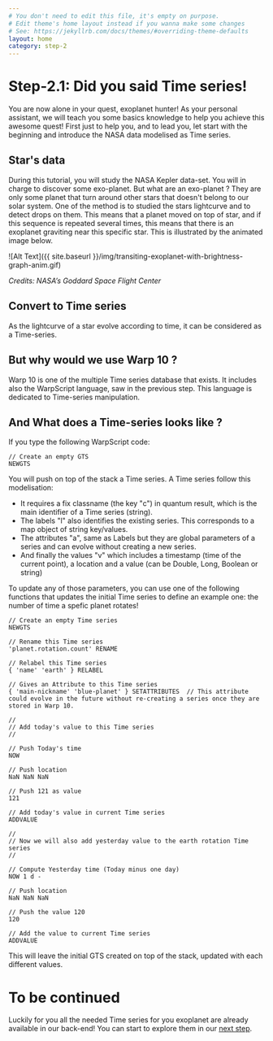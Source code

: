 ```yaml
---
# You don't need to edit this file, it's empty on purpose.
# Edit theme's home layout instead if you wanna make some changes
# See: https://jekyllrb.com/docs/themes/#overriding-theme-defaults
layout: home
category: step-2
---
```


# Step-2.1: Did you said Time series! 

You are now alone in your quest, exoplanet hunter! As your personal assistant, we will teach you some basics knowledge to help you achieve this awesome quest!
First just to help you, and to lead you, let start with the beginning and introduce the NASA data modelised as Time series.

## Star's data

During this tutorial, you will study the NASA Kepler data-set. You will in charge to discover some exo-planet. But what are an exo-planet ? They are only some planet that turn around other stars that doesn't belong to our solar system. One of the method is to studied the stars lightcurve and to detect drops on them. This means that a planet moved on top of star, and if this sequence is repeated several times, this means that there is an exoplanet graviting near this specific star. This is illustrated by the animated image below.

![Alt Text]({{ site.baseurl }}/img/transiting-exoplanet-with-brightness-graph-anim.gif)

*Credits: NASA’s Goddard Space Flight Center*

## Convert to Time series

As the lightcurve of a star evolve according to time, it can be considered as a Time-series.

## But why would we use Warp 10 ?

Warp 10 is one of the multiple Time series database that exists. It includes also the WarpScript language, saw in the previous step. This language is dedicated to Time-series manipulation.

## And What does a Time-series looks like ?

If you type the following WarpScript code: 

```
// Create an empty GTS
NEWGTS
```

You will push on top of the stack a Time series. A Time series follow this modelisation:

  - It requires a fix classname (the key "c") in quantum result, which is the main identifier of a Time series (string). 
  - The labels "l" also identifies the existing series. This corresponds to a map object of string key/values.
  - The attributes "a", same as Labels but they are global parameters of a series and can evolve without creating a new series.
  - And finally the values "v" which includes a timestamp (time of the current point), a location and a value (can be Double, Long, Boolean or string)

To update any of those parameters, you can use one of the following functions that updates the initial Time series to define an example one: the number of time a spefic planet rotates!

```
// Create an empty Time series
NEWGTS

// Rename this Time series
'planet.rotation.count' RENAME

// Relabel this Time series
{ 'name' 'earth' } RELABEL

// Gives an Attribute to this Time series
{ 'main-nickname' 'blue-planet' } SETATTRIBUTES  // This attribute could evolve in the future without re-creating a series once they are stored in Warp 10.

//
// Add today's value to this Time series
//

// Push Today's time
NOW 

// Push location
NaN NaN NaN 

// Push 121 as value 
121

// Add today's value in current Time series
ADDVALUE

//
// Now we will also add yesterday value to the earth rotation Time series
//

// Compute Yesterday time (Today minus one day)
NOW 1 d - 

// Push location
NaN NaN NaN 

// Push the value 120
120

// Add the value to current Time series
ADDVALUE
```

This will leave the initial GTS created on top of the stack, updated with each different values.

# To be continued

Luckily for you all the needed Time series for you exoplanet are already available in our back-end! You can start to explore them in our [next step](/step-2-Keplers-Data/2.2-Exploring-known-time-series/).